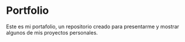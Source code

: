 # Portfolio
Este es mi portafolio, un repositorio creado para presentarme y mostrar algunos de mis proyectos personales.
